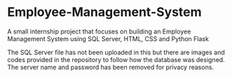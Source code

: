 # Employee-Management-System
A small internship project that focuses on building an Employee Management System using SQL Server, HTML, CSS and Python Flask

The SQL Server file has not been uploaded in this but there are images and codes provided in the repository to follow how the database was designed. The server name and password has been removed for privacy reasons.
